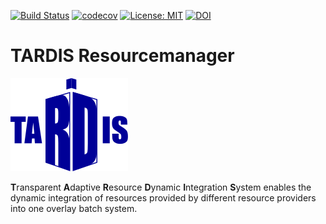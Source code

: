 [![Build Status](https://travis-ci.org/MaterMiners/tardis.svg?branch=master)](https://travis-ci.org/MatterMiners/tardis)
[![codecov](https://codecov.io/gh/MaterMiners/tardis/branch/master/graph/badge.svg)](https://codecov.io/gh/MatterMiners/tardis)
[![License: MIT](https://img.shields.io/badge/License-MIT-yellow.svg)](https://github.com/MatterMiners/tardis/blob/master/LICENSE.txt)
[![DOI](https://zenodo.org/badge/132791417.svg)](https://zenodo.org/badge/latestdoi/132791417)

# TARDIS Resourcemanager

![](docs/pics/TARDIS_logo.svg)

**T**ransparent **A**daptive **R**esource **D**ynamic **I**ntegration **S**ystem 
enables the dynamic integration of resources provided by different resource
providers into one overlay batch system.

